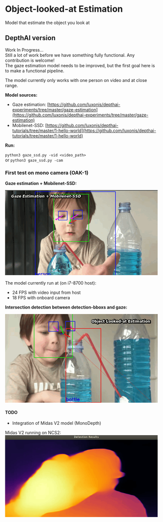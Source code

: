 # Object-looked-at Estimation
Model that estimate the object you look at


## DepthAI version

Work In Progress...    
Still a lot of work before we have something fully functional. Any contribution is welcome!   
The gaze estimation model needs to be improved, but the first goal here is to make a functional pipeline.  
  
The model currently only works with one person on video and at close range.  

**Model sources:**  
* Gaze estimation: [https://github.com/luxonis/depthai-experiments/tree/master/gaze-estimation](https://github.com/luxonis/depthai-experiments/tree/master/gaze-estimation)  
* Mobilenet-SSD: [https://github.com/luxonis/depthai-tutorials/tree/master/1-hello-world](https://github.com/luxonis/depthai-tutorials/tree/master/1-hello-world)  

**Run:**  

`python3 gaze_ssd.py -vid <video_path>`  
or
`python3 gaze_ssd.py -cam`


### First test on mono camera (OAK-1)

**Gaze estimation + Mobilenet-SSD:** 

![blue](utils/blue3.gif)

The model currently run at (on i7-8700 host):  
* 24 FPS with video input from host  
* 18 FPS with onboard camera

**Intersection detection between detection-bboxs and gaze:**   

![blue2](utils/OLAE_1.gif)  

#### TODO

* Integration of Midas V2 model (MonoDepth)

Midas V2 running on NCS2:  
![midas](utils/midasv2_ncs2.gif)

